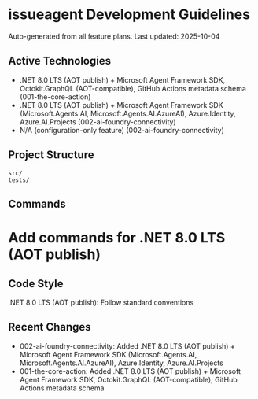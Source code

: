 # issueagent Development Guidelines

Auto-generated from all feature plans. Last updated: 2025-10-04

## Active Technologies
- .NET 8.0 LTS (AOT publish) + Microsoft Agent Framework SDK, Octokit.GraphQL (AOT-compatible), GitHub Actions metadata schema (001-the-core-action)
- .NET 8.0 LTS (AOT publish) + Microsoft Agent Framework SDK (Microsoft.Agents.AI, Microsoft.Agents.AI.AzureAI), Azure.Identity, Azure.AI.Projects (002-ai-foundry-connectivity)
- N/A (configuration-only feature) (002-ai-foundry-connectivity)

## Project Structure
```
src/
tests/
```

## Commands
# Add commands for .NET 8.0 LTS (AOT publish)

## Code Style
.NET 8.0 LTS (AOT publish): Follow standard conventions

## Recent Changes
- 002-ai-foundry-connectivity: Added .NET 8.0 LTS (AOT publish) + Microsoft Agent Framework SDK (Microsoft.Agents.AI, Microsoft.Agents.AI.AzureAI), Azure.Identity, Azure.AI.Projects
- 001-the-core-action: Added .NET 8.0 LTS (AOT publish) + Microsoft Agent Framework SDK, Octokit.GraphQL (AOT-compatible), GitHub Actions metadata schema

<!-- MANUAL ADDITIONS START -->
<!-- MANUAL ADDITIONS END -->
